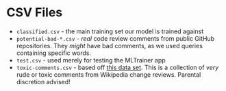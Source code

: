 # CSV Files

* `classified.csv` - the main training set our model is trained against
* `potential-bad-*.csv` - *real* code review comments from public GitHub repositories. They *might* have bad comments, as we used queries containing specific words.
* `test.csv` - used merely for testing the MLTrainer app
* `toxic-comments.csv` - based off [this data set][kaggle]. This is a collection of *very* rude or toxic comments from Wikipedia change reviews. Parental discretion advised!

[kaggle]: https://www.kaggle.com/datasets/fizzbuzz/cleaned-toxic-comments
